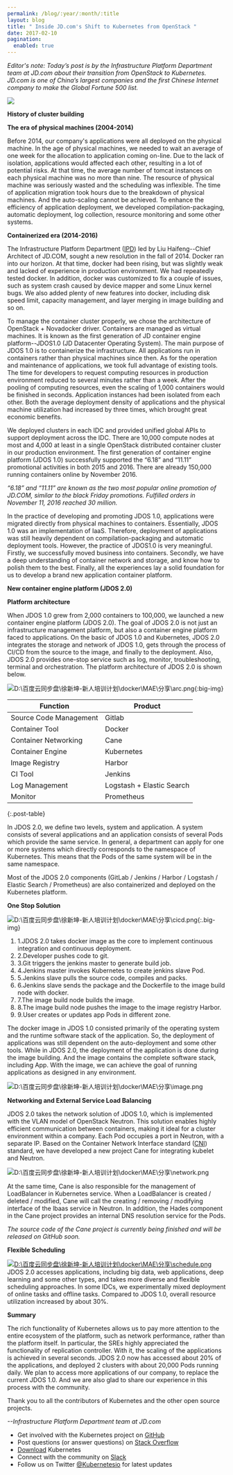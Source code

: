```yaml
---
permalink: /blog/:year/:month/:title
layout: blog
title: " Inside JD.com's Shift to Kubernetes from OpenStack "
date: 2017-02-10
pagination:
  enabled: true
---
```

_Editor's note: Today’s post is by the Infrastructure Platform Department team at JD.com about their transition from OpenStack to Kubernetes. JD.com is one of China’s largest companies and the first Chinese Internet company to make the Global Fortune 500 list._  


[![](https://upload.wikimedia.org/wikipedia/en/7/79/JD_logo.png)](https://upload.wikimedia.org/wikipedia/en/7/79/JD_logo.png)


**History of cluster building**  

**The era of physical machines (2004-2014)**  

Before 2014, our company's applications were all deployed on the physical machine. In the age of physical machines, we needed to wait an average of one week for the allocation to application coming on-line. Due to the lack of isolation, applications would affected each other, resulting in a lot of potential risks. At that time, the average number of tomcat instances on each physical machine was no more than nine. The resource of physical machine was seriously wasted and the scheduling was inflexible. The time of application migration took hours due to the breakdown of physical machines. And the auto-scaling cannot be achieved. To enhance the efficiency of application deployment, we developed compilation-packaging, automatic deployment, log collection, resource monitoring and some other systems.  

**Containerized era (2014-2016)**  

The Infrastructure Platform Department ([IPD](https://github.com/ipdcode)) led by Liu Haifeng--Chief Architect of JD.COM, sought a new resolution in the fall of 2014. Docker ran into our horizon. At that time, docker had been rising, but was slightly weak and lacked of experience in production environment. We had repeatedly tested docker. In addition, docker was customized to fix a couple of issues, such as system crash caused by device mapper and some Linux kernel bugs. We also added plenty of new features into docker, including disk speed limit, capacity management, and layer merging in image building and so on.  

To manage the container cluster properly, we chose the architecture of OpenStack + Novadocker driver. Containers are managed as virtual machines. It is known as the first generation of JD container engine platform--JDOS1.0 (JD Datacenter Operating System). The main purpose of JDOS 1.0 is to containerize the infrastructure. All applications run in containers rather than physical machines since then. As for the operation and maintenance of applications, we took full advantage of existing tools. The time for developers to request computing resources in production environment reduced to several minutes rather than a week. After the pooling of computing resources, even the scaling of 1,000 containers would be finished in seconds. Application instances had been isolated from each other. Both the average deployment density of applications and the physical machine utilization had increased by three times, which brought great economic benefits.  

We deployed clusters in each IDC and provided unified global APIs to support deployment across the IDC. There are 10,000 compute nodes at most and 4,000 at least in a single OpenStack distributed container cluster in our production environment. The first generation of container engine platform (JDOS 1.0) successfully supported the “6.18” and “11.11” promotional activities in both 2015 and 2016. There are already 150,000 running containers online by November 2016.  

_“6.18” and “11.11” are known as the two most popular online promotion of JD.COM, similar to the black Friday promotions. Fulfilled orders in November 11, 2016 reached 30 million.&nbsp;_  

In the practice of developing and promoting JDOS 1.0, applications were migrated directly from physical machines to containers. Essentially, JDOS 1.0 was an implementation of IaaS. Therefore, deployment of applications was still heavily dependent on compilation-packaging and automatic deployment tools. However, the practice of JDOS1.0 is very meaningful. Firstly, we successfully moved business into containers. Secondly, we have a deep understanding of container network and storage, and know how to polish them to the best. Finally, all the experiences lay a solid foundation for us to develop a brand new application container platform.  

**New container engine platform (JDOS 2.0)**  

**Platform architecture**  

When JDOS 1.0 grew from 2,000 containers to 100,000, we launched a new container engine platform (JDOS 2.0). The goal of JDOS 2.0 is not just an infrastructure management platform, but also a container engine platform faced to applications. On the basic of JDOS 1.0 and Kubernetes, JDOS 2.0 integrates the storage and network of JDOS 1.0, gets through the process of CI/CD from the source to the image, and finally to the deployment. Also, JDOS 2.0 provides one-stop service such as log, monitor, troubleshooting, terminal and orchestration. The platform architecture of JDOS 2.0 is shown below.  



 ![D:\百度云同步盘\徐新坤-新人培训计划\docker\MAE\分享\arc.png](https://lh3.googleusercontent.com/Hs2DAPmZIbqGrWK8oZvBGBJzZbSwLHry7_go0PmCQFCoB_nEjidMOwD8pHlLjqXHqGXXu140RT4EXQq7OX-qgNHQci1G-0-nEavRxha-L02RFmR9WyKp3sHCuxY2qFWmnz0UIVfpfGL_ZLsQAA){:big-img}


|Function |Product |
|--|--|
|Source Code Management |Gitlab |
|Container Tool |Docker |
|Container Networking |Cane |
|Container Engine |Kubernetes |
|Image Registry |Harbor |
|CI Tool |Jenkins |
|Log Management |Logstash + Elastic Search |
|Monitor |Prometheus |
{:.post-table}

In JDOS 2.0, we define two levels, system and application. A system consists of several applications and an application consists of several Pods which provide the same service. In general, a department can apply for one or more systems which directly corresponds to the namespace of Kubernetes. This means that the Pods of the same system will be in the same namespace.  

Most of the JDOS 2.0 components (GitLab / Jenkins / Harbor / Logstash / Elastic Search / Prometheus) are also containerized and deployed on the Kubernetes platform.  

**One Stop Solution**  



 ![D:\百度云同步盘\徐新坤-新人培训计划\docker\MAE\分享\cicd.png](https://lh4.googleusercontent.com/s3hP_s27l4FiV1rR0dcJEg4dAZL9caJbk-kiDnZyfykt5ldXdcsfxlDEdneZJA9L8sPzOvxJI8WyZV0Cm1CI_b_oABKzBwazoEe86yCd9E75Dm0UBfRU2AgzYYzJ5ukxBIME977-mT9GA6XTGw){:.big-img}




1. 1.JDOS 2.0 takes docker image as the core to implement continuous integration and continuous deployment.
2. 2.Developer pushes code to git.
3. 3.Git triggers the jenkins master to generate build job.
4. 4.Jenkins master invokes Kubernetes to create jenkins slave Pod.
5. 5.Jenkins slave pulls the source code, compiles and packs.
6. 6.Jenkins slave sends the package and the Dockerfile to the image build node with docker.
7. 7.The image build node builds the image.
8. 8.The image build node pushes the image to the image registry Harbor.
9. 9.User creates or updates app Pods in different zone.

The docker image in JDOS 1.0 consisted primarily of the operating system and the runtime software stack of the application. So, the deployment of applications was still dependent on the auto-deployment and some other tools. While in JDOS 2.0, the deployment of the application is done during the image building. And the image contains the complete software stack, including App. With the image, we can achieve the goal of running applications as designed in any environment.  

 ![D:\百度云同步盘\徐新坤-新人培训计划\docker\MAE\分享\image.png](https://lh4.googleusercontent.com/dL9knSIAFBdaOQvIGRt8wUntzPQnV7J0Y4O8osNwQhC2N3O2cPKDA3b64THn0sorPOXXIuldc_tXJMv1dcanhdKf1wk0MfKbxpv_BLeTxo5B1CehgSX66XHYx7BrAeiGt7qFulytO9W5K9JfXg)  



**Networking and External Service Load Balancing**



JDOS 2.0 takes the network solution of JDOS 1.0, which is implemented with the VLAN model of OpenStack Neutron. This solution enables highly efficient communication between containers, making it ideal for a cluster environment within a company. Each Pod occupies a port in Neutron, with a separate IP. Based on the Container Network Interface standard ([CNI](https://github.com/containernetworking/cni)) standard, we have developed a new project Cane for integrating kubelet and Neutron.



 ![D:\百度云同步盘\徐新坤-新人培训计划\docker\MAE\分享\network.png](https://lh6.googleusercontent.com/KV37EdZE0MDzNllUVlvaQYOEgDiS72UmHwPs6o2jj7LB7gL0ptTjxDxfjA9Vi6X-2xTBwsxfLgo6iJnt1P2_C9KHwKYe8bniclL5UsFRhdw0g0Ylr7MAPTSg1a3LQsEtN7eLoNsnl8NENBDETQ)





At the same time, Cane is also responsible for the management of LoadBalancer in Kubernetes service. When a LoadBalancer is created / deleted / modified, Cane will call the creating / removing / modifying interface of the lbaas service in Neutron. In addition, the Hades component in the Cane project provides an internal DNS resolution service for the Pods.  

_The source code of the&nbsp;Cane project is currently being finished and will be released on GitHub soon._  



**Flexible Scheduling**





[![D:\百度云同步盘\徐新坤-新人培训计划\docker\MAE\分享\schedule.png](https://lh6.googleusercontent.com/P6aA1V-ND_i0l6flYQ1TFvjq651FpUznfLRrL6VqmnMYLdP_WUhDDICq9J0d2gcIu16I0Bz2KLAJnfk4RQ1tv1MuKj_hfF6cLdh5JVktH1xFmbFnsNus3anpL7q5NK8WAS0JQFz6cNT32S72Yg)](https://lh6.googleusercontent.com/P6aA1V-ND_i0l6flYQ1TFvjq651FpUznfLRrL6VqmnMYLdP_WUhDDICq9J0d2gcIu16I0Bz2KLAJnfk4RQ1tv1MuKj_hfF6cLdh5JVktH1xFmbFnsNus3anpL7q5NK8WAS0JQFz6cNT32S72Yg)JDOS 2.0 accesses applications, including big data, web applications, deep learning and some other types, and takes more diverse and flexible scheduling approaches. In some IDCs, we experimentally mixed deployment of online tasks and offline tasks. Compared to JDOS 1.0, overall resource utilization increased by about 30%.



**Summary**



The rich functionality of Kubernetes allows us to pay more attention to the entire ecosystem of the platform, such as network performance, rather than the platform itself. In particular, the SREs highly appreciated the functionality of replication controller. With it, the scaling of the applications is achieved in several seconds. JDOS 2.0 now has accessed about 20% of the applications, and deployed 2 clusters with about 20,000 Pods running daily. We plan to access more applications of our company, to replace the current JDOS 1.0. And we are also glad to share our experience in this process with the community.



Thank you to all the contributors of Kubernetes and the other open source projects.




_--Infrastructure Platform Department team at JD.com_  


- Get involved with the Kubernetes project on&nbsp;[GitHub](https://github.com/kubernetes/kubernetes)
- Post questions (or answer questions) on&nbsp;[Stack Overflow](http://stackoverflow.com/questions/tagged/kubernetes)
- [Download](http://get.k8s.io/) Kubernetes
- Connect with the community on&nbsp;[Slack](http://slack.k8s.io/)
- Follow us on Twitter&nbsp;[@Kubernetesio](https://twitter.com/kubernetesio) for latest updates
